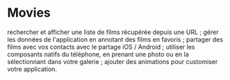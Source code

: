 # Movies
 rechercher et afficher une liste de films récupérée depuis une URL ; gérer les données de l'application en annotant des films en favoris ; partager des films avec vos contacts avec le partage iOS / Android ; utiliser les composants natifs du téléphone, en prenant une photo ou en la sélectionnant dans votre galerie ; ajouter des animations pour customiser votre application.
